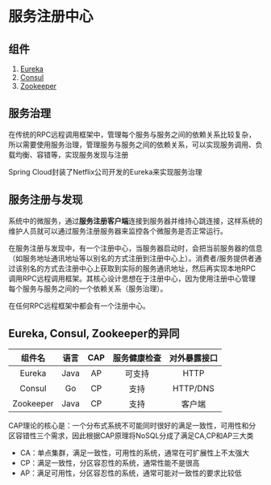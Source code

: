 # 服务注册中心

## 组件

1. [Eureka](https://github.com/AsakiAmane/SpringCloud-Note/blob/main/Notes/Service-Registry/Eureka-Note.md)
2. [Consul](https://github.com/AsakiAmane/SpringCloud-Note/blob/main/Notes/Service-Registry/Consul-Note.md)
3. [Zookeeper](https://github.com/AsakiAmane/SpringCloud-Note/blob/main/Notes/Service-Registry/Zookeeper-Note.md)

## 服务治理

在传统的RPC远程调用框架中，管理每个服务与服务之间的依赖关系比较复杂，所以需要使用服务治理，管理服务与服务之间的依赖关系，可以实现服务调用、负载均衡、容错等，实现服务发现与注册

Spring Cloud封装了Netflix公司开发的Eureka来实现服务治理

## 服务注册与发现

系统中的微服务，通过**服务注册客户端**连接到服务器并维持心跳连接，这样系统的维护人员就可以通过服务注册服务器来监控各个微服务是否正常运行。

在服务注册与发现中，有一个注册中心，当服务器启动时，会把当前服务器的信息（如服务地址通讯地址等以别名的方式注册到注册中心上）。消费者/服务提供者通过该别名的方式去注册中心上获取到实际的服务通讯地址，然后再实现本地RPC调用RPC远程调用框架。其核心设计思想在于注册中心，因为使用注册中心管理每个服务与服务之间的一个依赖关系（服务治理）。

在任何RPC远程框架中都会有一个注册中心。

## Eureka, Consul, Zookeeper的异同

| 组件名 | 语言 | CAP | 服务健康检查 | 对外暴露接口 |
| :----: | :--: | :--: | :--------:| :----------:|
| Eureka | Java | AP |    可支持    |    HTTP    |
| Consul | Go   | CP |     支持     |  HTTP/DNS  |
| Zookeeper| Java | CP |   支持     |   客户端    |

CAP理论的核心是：一个分布式系统不可能同时很好的满足一致性，可用性和分区容错性三个需求，因此根据CAP原理将NoSQL分成了满足CA,CP和AP三大类

* CA：单点集群，满足一致性，可用性的系统，通常在可扩展性上不太强大
* CP：满足一致性，分区容忍性的系统，通常性能不是很高
* AP：满足可用性，分区容忍性的系统，通常可能对一致性的要求比较低
